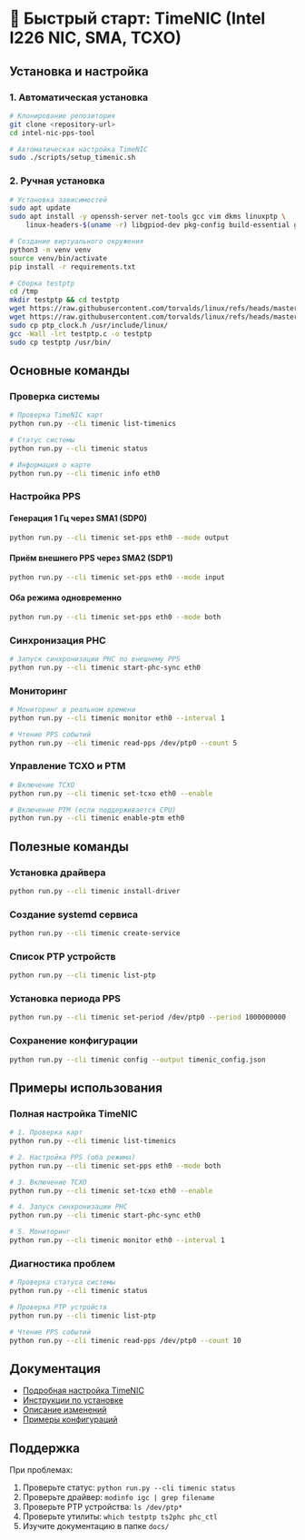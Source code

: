 # 🚀 Быстрый старт: TimeNIC (Intel I226 NIC, SMA, TCXO)

## Установка и настройка

### 1. Автоматическая установка
```bash
# Клонирование репозитория
git clone <repository-url>
cd intel-nic-pps-tool

# Автоматическая настройка TimeNIC
sudo ./scripts/setup_timenic.sh
```

### 2. Ручная установка
```bash
# Установка зависимостей
sudo apt update
sudo apt install -y openssh-server net-tools gcc vim dkms linuxptp \
    linux-headers-$(uname -r) libgpiod-dev pkg-config build-essential git

# Создание виртуального окружения
python3 -m venv venv
source venv/bin/activate
pip install -r requirements.txt

# Сборка testptp
cd /tmp
mkdir testptp && cd testptp
wget https://raw.githubusercontent.com/torvalds/linux/refs/heads/master/tools/testing/selftests/ptp/testptp.c
wget https://raw.githubusercontent.com/torvalds/linux/refs/heads/master/include/uapi/linux/ptp_clock.h
sudo cp ptp_clock.h /usr/include/linux/
gcc -Wall -lrt testptp.c -o testptp
sudo cp testptp /usr/bin/
```

## Основные команды

### Проверка системы
```bash
# Проверка TimeNIC карт
python run.py --cli timenic list-timenics

# Статус системы
python run.py --cli timenic status

# Информация о карте
python run.py --cli timenic info eth0
```

### Настройка PPS

#### Генерация 1 Гц через SMA1 (SDP0)
```bash
python run.py --cli timenic set-pps eth0 --mode output
```

#### Приём внешнего PPS через SMA2 (SDP1)
```bash
python run.py --cli timenic set-pps eth0 --mode input
```

#### Оба режима одновременно
```bash
python run.py --cli timenic set-pps eth0 --mode both
```

### Синхронизация PHC
```bash
# Запуск синхронизации PHC по внешнему PPS
python run.py --cli timenic start-phc-sync eth0
```

### Мониторинг
```bash
# Мониторинг в реальном времени
python run.py --cli timenic monitor eth0 --interval 1

# Чтение PPS событий
python run.py --cli timenic read-pps /dev/ptp0 --count 5
```

### Управление TCXO и PTM
```bash
# Включение TCXO
python run.py --cli timenic set-tcxo eth0 --enable

# Включение PTM (если поддерживается CPU)
python run.py --cli timenic enable-ptm eth0
```

## Полезные команды

### Установка драйвера
```bash
python run.py --cli timenic install-driver
```

### Создание systemd сервиса
```bash
python run.py --cli timenic create-service
```

### Список PTP устройств
```bash
python run.py --cli timenic list-ptp
```

### Установка периода PPS
```bash
python run.py --cli timenic set-period /dev/ptp0 --period 1000000000
```

### Сохранение конфигурации
```bash
python run.py --cli timenic config --output timenic_config.json
```

## Примеры использования

### Полная настройка TimeNIC
```bash
# 1. Проверка карт
python run.py --cli timenic list-timenics

# 2. Настройка PPS (оба режима)
python run.py --cli timenic set-pps eth0 --mode both

# 3. Включение TCXO
python run.py --cli timenic set-tcxo eth0 --enable

# 4. Запуск синхронизации PHC
python run.py --cli timenic start-phc-sync eth0

# 5. Мониторинг
python run.py --cli timenic monitor eth0 --interval 1
```

### Диагностика проблем
```bash
# Проверка статуса системы
python run.py --cli timenic status

# Проверка PTP устройств
python run.py --cli timenic list-ptp

# Чтение PPS событий
python run.py --cli timenic read-pps /dev/ptp0 --count 10
```

## Документация

- [Подробная настройка TimeNIC](docs/TIMENIC_SETUP.md)
- [Инструкции по установке](INSTALL.md)
- [Описание изменений](TIMENIC_CHANGES.md)
- [Примеры конфигураций](examples/)

## Поддержка

При проблемах:
1. Проверьте статус: `python run.py --cli timenic status`
2. Проверьте драйвер: `modinfo igc | grep filename`
3. Проверьте PTP устройства: `ls /dev/ptp*`
4. Проверьте утилиты: `which testptp ts2phc phc_ctl`
5. Изучите документацию в папке `docs/`